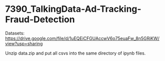 # 7390_TalkingData-Ad-Tracking-Fraud-Detection

Datasets: https://drive.google.com/file/d/1uEQEiCFGUAccwV6o75euaFw_8n5GRiKW/view?usp=sharing

Unzip data.zip and put all csvs into the same directory of ipynb files.